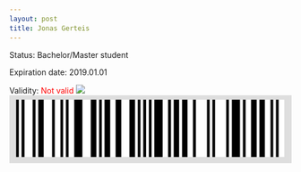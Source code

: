 ```yaml
---
layout: post
title: Jonas Gerteis
---
```


Status: Bachelor/Master student

Expiration date: 2019.01.01

Validity: <font color="red"> Not valid</font> 
![](/members/img/Jonas_Gerteis.png)
![](/members/img/bar.png)
